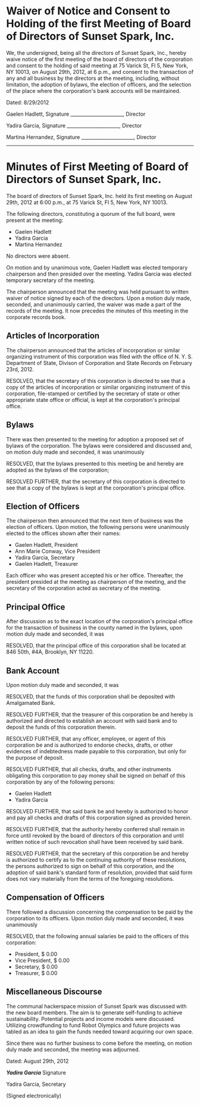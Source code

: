 # Waiver of Notice and Consent to Holding of the first Meeting of Board of Directors of Sunset Spark, Inc.

We, the undersigned, being all the directors of Sunset Spark, Inc.,
hereby waive notice of the first meeting of the board of directors of
the corporation and consent to the holding of said meeting at
75 Varick St, Fl 5, New York, NY 10013, on August 29th, 2012, at
6 p.m., and consent to the transaction of any and all business by the
directors at the meeting, including, without limitation, the adoption
of bylaws, the election of officers, and the selection of the place
where the corporation's bank accounts will be maintained.

Dated: 8/29/2012

Gaelen Hadlett,     Signature ______________________, Director

Yadira Garcia,     Signature ______________________, Director

Martina Hernandez,  Signature ______________________, Director

 - - - - - - - - - - - - - - - - - - - - - - - - - - - - - - - - - -

# Minutes of First Meeting of Board of Directors of Sunset Spark, Inc.

The board of directors of Sunset Spark, Inc. held its first meeting on
August 29th, 2012 at 6:00 p.m., at 75 Varick St, Fl 5, New York,
NY 10013.

The following directors, constituting a quorum of the full board, were
present at the meeting:

 + Gaelen Hadlett
 + Yadira Garcia
 + Martina Hernandez

No directors were absent.

On motion and by unanimous vote, Gaelen Hadlett was elected temporary
chairperson and then presided over the meeting. Yadira Garcia was
elected temporary secretary of the meeting.

The chairperson announced that the meeting was held pursuant to
written waiver of notice signed by each of the directors. Upon a
motion duly made, seconded, and unanimously carried, the waiver was
made a part of the records of the meeting. It now precedes the minutes
of this meeting in the corporate records book.

## Articles of Incorporation

The chairperson announced that the articles of incorporation or
similar organizing instrument of this corporation was filed with the
office of N. Y. S. Department of State, Divison of Corporation and
State Records on February 23rd, 2012.

RESOLVED, that the secretary of this corporation is directed to see
that a copy of the articles of incorporation or similar organizing
instrument of this corporation, file-stamped or certified by the
secretary of state or other appropriate state office or official, is
kept at the corporation's principal office.

## Bylaws

There was then presented to the meeting for adoption a proposed set of
bylaws of the corporation. The bylaws were considered and discussed
and, on motion duly made and seconded, it was unanimously

RESOLVED, that the bylaws presented to this meeting be and hereby are
adopted as the bylaws of the corporation;

RESOLVED FURTHER, that the secretary of this corporation is directed
to see that a copy of the bylaws is kept at the corporation's
principal office.

## Election of Officers

The chairperson then announced that the next item of business was the
election of officers. Upon motion, the following persons were
unanimously elected to the offices shown after their names:

 + Gaelen Hadlett, President
 + Ann Marie Conway, Vice President
 + Yadira Garcia, Secretary
 + Gaelen Hadlett, Treasurer

Each officer who was present accepted his or her office. Thereafter,
the president presided at the meeting as chairperson of the meeting,
and the secretary of the corporation acted as secretary of the
meeting.

## Principal Office

After discussion as to the exact location of the corporation's
principal office for the transaction of business in the county named
in the bylaws, upon motion duly made and seconded, it was

RESOLVED, that the principal office of this corporation shall be
located at 846 50th, #4A, Brooklyn, NY 11220.

## Bank Account

Upon motion duly made and seconded, it was

RESOLVED, that the funds of this corporation shall be deposited with
Amalgamated Bank.

RESOLVED FURTHER, that the treasurer of this corporation be and hereby
is authorized and directed to establish an account with said bank and
to deposit the funds of this corporation therein.

RESOLVED FURTHER, that any officer, employee, or agent of this
corporation be and is authorized to endorse checks, drafts, or other
evidences of indebtedness made payable to this corporation, but only
for the purpose of deposit.

RESOLVED FURTHER, that all checks, drafts, and other instruments
obligating this corporation to pay money shall be signed on behalf of
this corporation by any of the following persons:

 + Gaelen Hadlett
 + Yadira Garcia

RESOLVED FURTHER, that said bank be and hereby is authorized to honor
and pay all checks and drafts of this corporation signed as provided
herein.

RESOLVED FURTHER, that the authority hereby conferred shall remain in
force until revoked by the board of directors of this corporation and
until written notice of such revocation shall have been received by
said bank.

RESOLVED FURTHER, that the secretary of this corporation be and hereby
is authorized to certify as to the continuing authority of these
resolutions, the persons authorized to sign on behalf of this
corporation, and the adoption of said bank's standard form of
resolution, provided that said form does not vary materially from the
terms of the foregoing resolutions.

## Compensation of Officers

There followed a discussion concerning the compensation to be paid by
the corporation to its officers. Upon motion duly made and seconded,
it was unanimously

RESOLVED, that the following annual salaries be paid to the officers
of this corporation:

 + President, $ 0.00
 + Vice President, $ 0.00
 + Secretary, $ 0.00
 + Treasurer, $ 0.00

## Miscellaneous Discourse

The communal hackerspace mission of Sunset Spark was discussed with
the new board members. The aim is to generate self-funding to achieve
sustainability. Potential projects and income models were discussed.
Utilizing crowdfunding to fund Robot Olympics and future projects was
tabled as an idea to gain the funds needed toward acquiring our own
space.

Since there was no further business to come before the meeting, on
motion duly made and seconded, the meeting was adjourned.

Dated: August 29th, 2012

_________Yadira Garcia_________  Signature

Yadira Garcia, Secretary

(Signed electronically)
